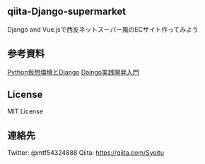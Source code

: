 ## qiita-Django-supermarket
Django and Vue.jsで西友ネットスーパー風のECサイト作ってみよう

## 参考資料
[Python仮想環境とDjango](https://qiita.com/Syoitu/items/54d6d3e57482c1e8ab17)
[Dajngo実践開発入門](https://qiita.com/Syoitu/items/d3a28b2a7acdf90fbccd)

## License
MIT License

## 連絡先
Twitter: @mtf54324888
Qiita: https://qiita.com/Syoitu